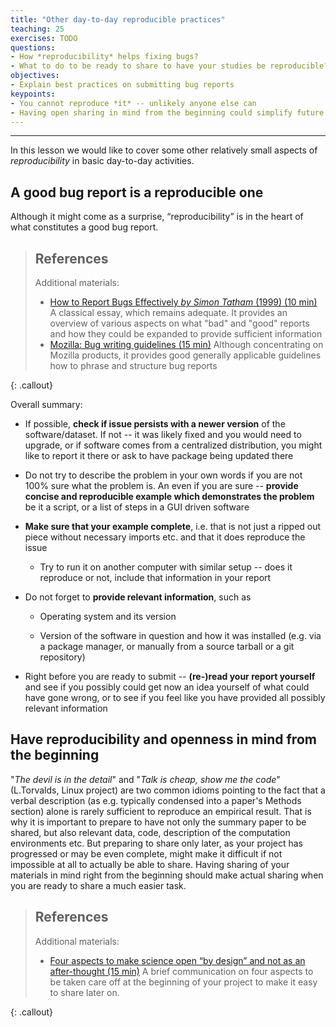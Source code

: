 ```yaml
---
title: "Other day-to-day reproducible practices"
teaching: 25
exercises: TODO
questions:
- How *reproducibility* helps fixing bugs?
- What to do to be ready to share to have your studies be reproducible?
objectives:
- Explain best practices on submitting bug reports
keypoints:
- You cannot reproduce *it* -- unlikely anyone else can
- Having open sharing in mind from the beginning could simplify future reproducibility
---
```


---

In this lesson we would like to cover some other relatively small
aspects of *reproducibility* in basic day-to-day activities.

## A good bug report is a reproducible one

Although it might come as a surprise, “reproducibility” is in the
heart of what constitutes a good bug report.


> ## References
>
> Additional materials:
>
> - [How to Report Bugs Effectively  *by Simon Tatham* (1999) (10 min)](http://www.chiark.greenend.org.uk/~sgtatham/bugs.html)
>   A classical essay, which remains adequate.  It provides an
>   overview of various aspects on what "bad" and "good" reports and how they could be expanded to
>   provide sufficient information
> - [Mozilla: Bug writing guidelines (15 min)](https://developer.mozilla.org/en-US/docs/Mozilla/QA/Bug_writing_guidelines)
>   Although concentrating on Mozilla products, it provides good
>   generally applicable guidelines how to phrase and structure
>   bug reports
>
{: .callout}

Overall summary:

- If possible, **check if issue persists with a newer version** of the
  software/dataset. If not -- it was likely fixed and you would need
  to upgrade, or if software comes from a centralized distribution,
  you might like to report it there or ask to have package being
  updated there

- Do not try to describe the problem in your own words if you are not
  100% sure what the problem is. An even if you are sure -- **provide
  concise and reproducible example which demonstrates the problem** be
  it a script, or a list of steps in a GUI driven software

- **Make sure that your example complete**, i.e. that is not just a
  ripped out piece without necessary imports etc. and that it does
  reproduce the issue
  
  - Try to run it on another computer with similar setup -- does it
    reproduce or not, include that information in your report

- Do not forget to **provide relevant information**, such as

  - Operating system and its version

  - Version of the software in question and how it was installed
    (e.g. via a package manager, or manually from a source tarball
    or a git repository)

- Right before you are ready to submit -- **(re-)read your report
  yourself** and see if you possibly could get now an idea yourself of
  what could have gone wrong, or to see if you feel like you have
  provided all possibly relevant information

## Have reproducibility and openness in mind from the beginning

"*The devil is in the detail*" and "*Talk is cheap, show me the code*"
(L.Torvalds, Linux project) are two common idioms pointing to the fact
that a verbal description (as e.g. typically condensed into a paper's
Methods section) alone is rarely sufficient to reproduce an empirical
result.  That is why it is important to prepare to have not only the
summary paper to be shared, but also relevant data, code, description
of the computation environments etc.  But preparing to share only
later, as your project has progressed or may be even complete, might
make it difficult if not impossible at all to actually be able to
share.  Having sharing of your materials in mind right from the
beginning should make actual sharing when you are ready to share a
much easier task.

> ## References
>
> Additional materials:
>
> - [Four aspects to make science open “by design” and not as an after-thought (15 min)](http://dx.doi.org/10.1186/s13742-015-0072-7)
>   A brief communication on four aspects to be taken care off at the
>   beginning of your project to make it easy to share later on.
>
{: .callout}
